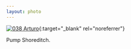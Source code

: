 ```yaml
---
layout: photo
---
```


[![038 Arturo](https://c1.staticflickr.com/1/490/20151621909_ec8ddf78a2_c.jpg)](https://www.flickr.com/photos/131440297@N08/20151621909/){:target="_blank" rel="noreferrer"}

Pump Shoreditch.
